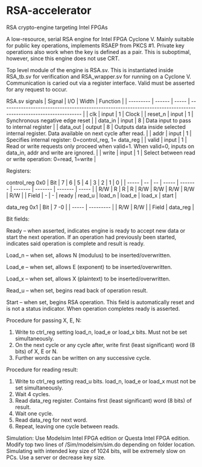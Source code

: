 # RSA-accelerator
RSA crypto-engine targeting Intel FPGAs

A low-resource, serial RSA engine for Intel FPGA Cyclone V. Mainly suitable for public key operations, implements RSAEP from PKCS #1. Private key operations also work when the key is defined as a pair. This is suboptimal, however, since this engine does not use CRT.

Top level module of the engine is RSA.sv. This is instantiated inside RSA_tb.sv for verification and RSA_wrapper.sv for running on a Cyclone V. Communication is caried out via a register interface. Valid must be asserted for any request to occur. 

RSA.sv signals
| Signal    | I/O    | Width | Function                                                                                                        |
| --------- | ------ | ----- | --------------------------------------------------------------------------------------------------------------- |
| clk       | input  | 1     | Clock                                                                                                           |
| reset\_n  | input  | 1     | Synchronous negative edge reset                                                                                 |
| data\_in  | input  | 8     | Data input to pass to internal register                                                                         |
| data\_out | output | 8     | Outputs data inside selected internal register. Data available on next cycle after read.                        |
| addr      | input  | 1     | Specifies internal register:  0=control\_reg, 1= data\_reg                                                      |
| valid     | input  | 1     | Read or write requests only proceed when valid=1. When valid=0, inputs on data\_in, addr and write are ignored. |
| write     | input  | 1     | Select between read or write operation:  0=read, 1=write                                                        |

 
Registers:

control_reg 0x0
| Bit   | 7   | 6   | 5     | 4       | 3       | 2       | 1       | 0     |
| ----- | --  | --  | ----- | ------- | ------- | ------- | ------- | ----- |
| R/W   |  R  |  R  |   R   |   R/W   |   R/W   |   R/W   |   R/W   |  R/W  |
| Field | \-  | \-  | ready | read\_u | load\_n | load\_e | load\_x | start |

data_reg 0x1
| Bit   | 7 -0      |
| ----- | ---------  |
| R/W   |                   R/W                 |
| Field |                data\_reg              |

Bit fields:

Ready – when asserted, indicates engine is ready to accept new data or start the next operation. If an operation had previously been started, indicates said operation is complete and result is ready.

Load_n – when set, allows N (modulus) to be inserted/overwritten. 

Load_e – when set, allows E (exponent) to be inserted/overwritten. 

Load_x – when set, allows X (plaintext) to be inserted/overwritten. 

Read_u – when set, begins read back of operation result. 

Start – when set, begins RSA operation. This field is automatically reset and is not a status indicator. When operation completes ready is asserted.

Procedure for passing X, E, N:
1. Write to ctrl_reg setting load_n, load_e or load_x bits. Must not be set simultaneously.
2. On the next cycle or any cycle after, write first (least significant) word (8 bits) of X, E or N.
3. Further words can be written on any successive cycle.


Procedure for reading result:
1. Write to ctrl_reg setting read_u bits. load_n, load_e or load_x must not be set simultaneously.
2. Wait 4 cycles.
3. Read data_reg register. Contains first (least significant) word (8 bits) of result.
4. Wait one cycle.
5. Read data_reg for next word.
6. Repeat, leaving one cycle between reads.

Simulation:
Use Modelsim Intel FPGA edition or Questa Intel FPGA edition. Modify top two lines of /Sim/modelsim/sim.do depending on folder location. Simulating with intended key size of 1024 bits, will be extremely slow on PCs. Use a server or decrease key size.
